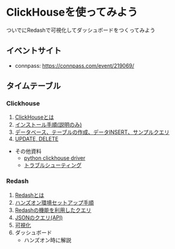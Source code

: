 # ClickHouseを使ってみよう

ついでにRedashで可視化してダッシュボードをつくってみよう

## イベントサイト

- connpass: https://connpass.com/event/219069/ 

## タイムテーブル

### Clickhouse

1. [ClickHouseとは](docs/about_clickhouse.md)
1. [インストール手順(説明のみ)](docs/install.md)
1. [データベース、テーブルの作成、データINSERT、サンプルクエリ](docs/get_started.md)
1. [UPDATE, DELETE](docs/update_delete.md)

- その他資料
    - [python clickhouse driver](docs/python_clickhouse_driver.md)
    - [トラブルシューティング](docs/python_clickhouse_driver.md)


### Redash

1. [Redashとは](./docs/about_redash.md)
1. [ハンズオン環境セットアップ手順](./docs/redash_handson_env.md)
1. [Redashの機能を利用したクエリ](./docs/query_params.md)
1. [JSONのクエリ(API)](./docs/query_json.md)
1. [可視化](./docs/visualization.md)
1. ダッシュボード
    - ハンズオン時に解説



